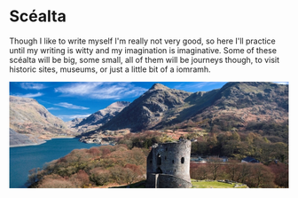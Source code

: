 # Scéalta

Though I like to write myself I'm really not very good, so here I'll practice until my writing is witty and my imagination is imaginative. Some of these scéalta will be big, some small, all of them will be  journeys though, to visit historic sites, museums, or just a little bit of a iomramh. 

![visitsnowdonia.info - Ll&#x177;n Peninsula, Snowdonia National Park and Cambrian Coastline](../.gitbook/assets/700-267-610x233-castell-dolbadarn-castle.jpg)



